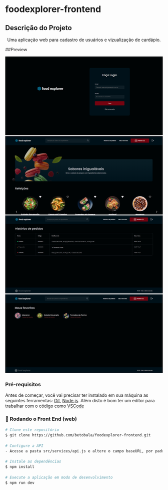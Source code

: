 # foodexplorer-frontend

## Descrição do Projeto
<p align="center">Uma aplicação web para cadastro de usuários e vizualização de cardápio.</p>

##Preview
<p align="center">
  <img alt="Preview" src=".github/preview-images/Login.png">
  <img alt="Preview" src=".github/preview-images/Home.png">
  <img alt="Preview" src=".github/preview-images/OrderHistory.png">
  <img alt="Preview" src=".github/preview-images/Favorites.png">
</p>


### Pré-requisitos

Antes de começar, você vai precisar ter instalado em sua máquina as seguintes ferramentas:
[Git](https://git-scm.com), [Node.js](https://nodejs.org/en/). 
Além disto é bom ter um editor para trabalhar com o código como [VSCode](https://code.visualstudio.com/)

### 🎲 Rodando o Front End (web)

```bash
# Clone este repositório
$ git clone https://github.com/betobala/foodexplorer-frontend.git

# Configure a API
- Acesse a pasta src/services/api.js e altere o campo baseURL, por padrão ele terá o valor "http://localhost:3333"

# Instale as dependências
$ npm install

# Execute a aplicação em modo de desenvolvimento
$ npm run dev

```

